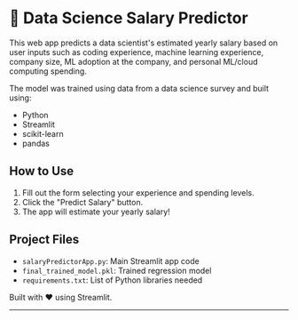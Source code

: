 # 💼 Data Science Salary Predictor

This web app predicts a data scientist's estimated yearly salary based on user inputs such as coding experience, machine learning experience, company size, ML adoption at the company, and personal ML/cloud computing spending.

The model was trained using data from a data science survey and built using:

- Python
- Streamlit
- scikit-learn
- pandas

## How to Use
1. Fill out the form selecting your experience and spending levels.
2. Click the "Predict Salary" button.
3. The app will estimate your yearly salary!

## Project Files
- `salaryPredictorApp.py`: Main Streamlit app code
- `final_trained_model.pkl`: Trained regression model
- `requirements.txt`: List of Python libraries needed

Built with ❤️ using Streamlit.

---
